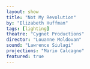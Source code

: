 ```yaml
---
layout: show
title: "Not My Revolution"
by: "Elizabeth Huffman"
tags: [lighting]
theatre: "Cygnet Productions"
director: "Louanne Moldovan"
sound: "Lawrence Siulagi"
projections: "Mario Calcagno"
featured: true
---
```

